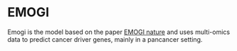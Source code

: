 # EMOGI
Emogi is the model based on the paper [EMOGI nature](https://www.nature.com/articles/s42256-021-00325-y) and uses multi-omics data to predict cancer driver genes, mainly in a pancancer setting.

